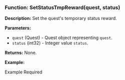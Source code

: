 ### Function: SetStatusTmpReward(quest, status)

**Description:**
Set the quest's temporary status reward.

**Parameters:**
- `quest` (Quest) - Quest object representing `quest`.
- `status` (int32) - Integer value `status`.

**Returns:** None.

**Example:**

Example Required

